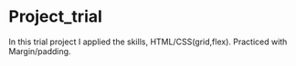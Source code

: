 # Project_trial
In this trial project I applied the skills, HTML/CSS(grid,flex). Practiced with Margin/padding.
